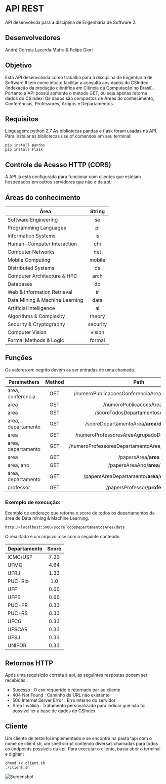 # API REST
API desenvolvida para a disciplina de Engenharia de Software 2.

## Desenvolvedores

André Correia Lacerda Mafra & Felipe Giori

## Objetivo

Esta API desenvolvida como trabalho para a disciplina de Engenharia de Software II tem como intuito facilitar a consulta
aos dados do CSIndex (Indexação da produção ciêntífica em Ciência da Computação no Brasil). Portanto a API possui somente
o método GET, ou seja apenas retorna dados do CSIndex.
Os dados são compostos de Áreas do conhecimento, Conferências, Professores, Artigos e Departamentos.

## Requisitos
Linguagem: python 2.7
As bibliotecas pandas e flask foram usadas na API. Para instalar as bibliotecas use of comandos em seu terminal: 
```
pip install pandas
pip install Flask
```
## Controle de Acesso HTTP (CORS)
A API já está configurada para funcionar com clientes que estejam hospedados em outros servidores que não o da api.

## Áreas do conhecimento
| Área | String |
| ------| :----: |
|Software Engineering|se|
|Programming Languages|pl|
|Information Systems|is|
|Human-Computer Interaction|chi|
|Computer Networks|net|
|Mobile Computing|mobile|
|Distributed Systems|ds|
|Computer Architecture & HPC|arch|
|Databases|db|
|Web & Information Retrieval|ir|
|Data Mining & Machine Learning|data|
|Artificial Intelligence|ai|
|Algorithms & Complexity|theory|
|Security & Cryptography|security|
|Computer Vision|vision|
|Formal Methods & Logic|formal|
## Funções
Os valores em negrito devem as ser entradas de uma chamada.

| Paramethers       | Method          | Path  | Format |
| ------------- |:-------------:|:-----:|:-----:|
| area, conferencia | GET | /numeroPublicacoesConferenciaArea/**area**/**conferencia** | CSV |
| area | GET | /numeroPublicacoesArea/**area** | CSV |
| area | GET | /scoreTodosDepartamentosArea/**area** | CSV |
|area, departamento|GET|/scoreDepartamentoArea/**area**/**departamento**|CSV|
|area|GET|/numeroProfessoresAreaAgrupadoDepartamento/**area**|CSV|
|area, departamento|GET|/numeroProfessoresDepartamentoArea/**area**/**departamento**|CSV|
|area|GET|/papersArea/**area**|CSV|
|area, ano|GET|/papersAreaAno/**area**/**ano**|CSV|
|area, departamento|GET|/papersAreaDepartamento/**area**/**departamento**|CSV|
|professor|GET|/papersProfessor/**professor**|CSV|

### Exemplo de execução:
Exemplo de endereço que retorna o score de todos os departamentos da área de Data mining & Machine Learning.
```
http://localhost:5000/scoreTodosDepartamentosArea/data
```
O resultado é um arquivo .csv com o seguinte conteúdo:

| Departamento | Score |
|----------|:-------:|
|ICMC/USP|7.29|
|UFMG|4.64|
|UFRJ|1.33|
|PUC-Rio|1.0|
|UFF|0.66|
|UFPE|0.66|
|PUC-PR|0.33|
|PUC-RS|0.33|
|UFCG|0.33|
|UFSCAR|0.33|
|UFSJ|0.33|
|UNIFOR|0.33|

## Retornos HTTP

Após uma requisição correta à api, as seguintes respostas podem ser recebidas :
* Sucesso : O csv requerido é retornado par ao cliente
* 404 Not Found : Caminho da URL não existente
* 500 Internal Server Error : Erro Interno do servidor
* Área Inválida : Tratamento personalizado para indicar que não foi possível ler a base de dados do CSIndex.

## Cliente

Um cliente de teste foi implementado e se encontra na pasta \api com o nome de client.sh, um shell script contendo diversas 
chamadas para todos os endpoints possíveis da api.
Para executar o cliente, basta abrir o terminal e digitar :
```
chmod +x client.sh
./client.sh
```
![Screenshot](doc/img/es2.png)
